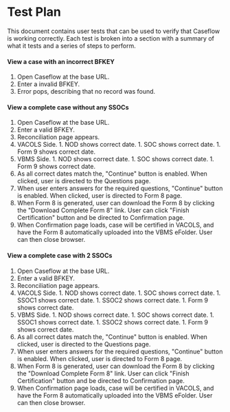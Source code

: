 # Test Plan

This document contains user tests that can be used to verify that Caseflow is working correctly. Each test is broken into a section with a summary of what it tests and a series of steps to perform.

#### View a case with an incorrect BFKEY

1. Open Caseflow at the base URL.
1. Enter a invalid BFKEY.
1. Error pops, describing that no record was found.

#### View a complete case without any SSOCs

1. Open Caseflow at the base URL.
1. Enter a valid BFKEY.
1. Reconciliation page appears.
  1. VACOLS Side.
    1. NOD shows correct date.
    1. SOC shows correct date.
    1. Form 9 shows correct date.
  1. VBMS Side.
    1. NOD shows correct date.
    1. SOC shows correct date.
    1. Form 9 shows correct date.
1. As all correct dates match the, "Continue" button is enabled. When clicked, user is directed to the Questions page.
1. When user enters answers for the required questions, "Continue" button is enabled.  When clicked, user is directed to Form 8 page.
1. When Form 8 is generated, user can download the Form 8 by clicking the "Download Complete Form 8" link.  User can click "Finish Certification" button and be directed to Confirmation page.
1. When Confirmation page loads, case will be certified in VACOLS, and have the Form 8 automatically uploaded into the VBMS eFolder.  User can then close browser.


#### View a complete case with 2 SSOCs

1. Open Caseflow at the base URL.
1. Enter a valid BFKEY.
1. Reconciliation page appears.
  1. VACOLS Side.
    1. NOD shows correct date.
    1. SOC shows correct date.
    1. SSOC1 shows correct date.
    1. SSOC2 shows correct date.
    1. Form 9 shows correct date.
  1. VBMS Side.
    1. NOD shows correct date.
    1. SOC shows correct date.
    1. SSOC1 shows correct date.
    1. SSOC2 shows correct date.
    1. Form 9 shows correct date.
1. As all correct dates match the, "Continue" button is enabled. When clicked, user is directed to the Questions page.
1. When user enters answers for the required questions, "Continue" button is enabled.  When clicked, user is directed to Form 8 page.
1. When Form 8 is generated, user can download the Form 8 by clicking the "Download Complete Form 8" link.  User can click "Finish Certification" button and be directed to Confirmation page.
1. When Confirmation page loads, case will be certified in VACOLS, and have the Form 8 automatically uploaded into the VBMS eFolder.  User can then close browser.
